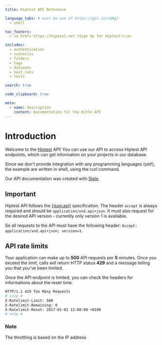 ```yaml
---
title: Hiptest API Reference

language_tabs: # must be one of https://git.io/vQNgJ
  - shell

toc_footers:
  - <a href='https://hiptest.net'>Sign Up for Hiptest!</a>

includes:
  - authentication
  - scenarios
  - folders
  - tags
  - datasets
  - test_runs
  - tests

search: true

code_clipboard: true

meta:
  - name: description
    content: Documentation for the Kittn API
---
```


# Introduction

Welcome to the <a href="https://hiptest.net">Hiptest</a> API! You can use our
API to access Hiptest API endpoints, which can get information on your projects
in our database.

Since we don't provide integration with any programming languages (yet!), the
example are written in shell, using the curl command.

Our API documentation was created with [Slate](https://github.com/tripit/slate).

## Important

Hiptest API follows the [{json:api}](http://jsonapi.org) specification. The
header `accept` is always required and should be `application/vnd.api+json`. It
must also request for the desired API version - currently only version 1 is
available.

So all requests to the API must have the following header:
`Accept: application/vnd.api+json; version=1`.

## API rate limits

Your application can make up to **500** API requests per **5** minutes. Once you exceed the limit, calls will return HTTP status **429** and a message telling you that you've been limited.

Once the API endpoint is limited, you can check the headers for informations about the reset time.

```bash
HTTP/1.1 429 Too Many Requests
# snip #
X-Ratelimit-Limit: 500
X-Ratelimit-Remaining: 0
X-Ratelimit-Reset: 2017-01-01 12:00:00 +0100
# snip #
```
### Note

The throttling is based on the IP address
